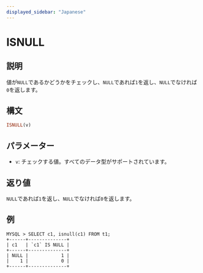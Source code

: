 ```yaml
---
displayed_sidebar: "Japanese"
---
```


# ISNULL

## 説明

値が`NULL`であるかどうかをチェックし、`NULL`であれば`1`を返し、`NULL`でなければ`0`を返します。

## 構文

```Haskell
ISNULL(v)
```

## パラメーター

- `v`: チェックする値。すべてのデータ型がサポートされています。

## 返り値

`NULL`であれば`1`を返し、`NULL`でなければ`0`を返します。

## 例

```plain text
MYSQL > SELECT c1, isnull(c1) FROM t1;
+------+--------------+
| c1   | `c1` IS NULL |
+------+--------------+
| NULL |            1 |
|    1 |            0 |
+------+--------------+
```
